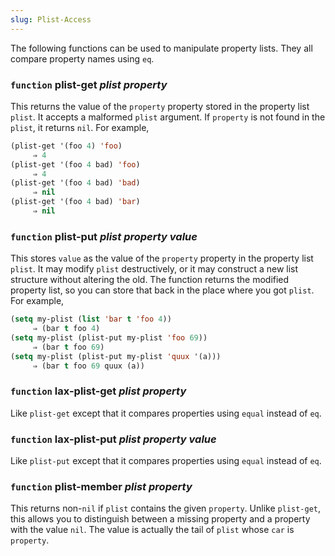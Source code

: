 ```yaml
---
slug: Plist-Access
---
```


The following functions can be used to manipulate property lists. They all compare property names using `eq`.

### <span className="tag function">`function`</span> **plist-get** *plist property*

This returns the value of the `property` property stored in the property list `plist`. It accepts a malformed `plist` argument. If `property` is not found in the `plist`, it returns `nil`. For example,

```lisp
(plist-get '(foo 4) 'foo)
     ⇒ 4
(plist-get '(foo 4 bad) 'foo)
     ⇒ 4
(plist-get '(foo 4 bad) 'bad)
     ⇒ nil
(plist-get '(foo 4 bad) 'bar)
     ⇒ nil
```

### <span className="tag function">`function`</span> **plist-put** *plist property value*

This stores `value` as the value of the `property` property in the property list `plist`. It may modify `plist` destructively, or it may construct a new list structure without altering the old. The function returns the modified property list, so you can store that back in the place where you got `plist`. For example,

```lisp
(setq my-plist (list 'bar t 'foo 4))
     ⇒ (bar t foo 4)
(setq my-plist (plist-put my-plist 'foo 69))
     ⇒ (bar t foo 69)
(setq my-plist (plist-put my-plist 'quux '(a)))
     ⇒ (bar t foo 69 quux (a))
```

### <span className="tag function">`function`</span> **lax-plist-get** *plist property*

Like `plist-get` except that it compares properties using `equal` instead of `eq`.

### <span className="tag function">`function`</span> **lax-plist-put** *plist property value*

Like `plist-put` except that it compares properties using `equal` instead of `eq`.

### <span className="tag function">`function`</span> **plist-member** *plist property*

This returns non-`nil` if `plist` contains the given `property`. Unlike `plist-get`, this allows you to distinguish between a missing property and a property with the value `nil`. The value is actually the tail of `plist` whose `car` is `property`.
